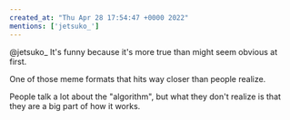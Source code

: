 ```yaml
---
created_at: "Thu Apr 28 17:54:47 +0000 2022"
mentions: ['jetsuko_']
---
```


@jetsuko_ It's funny because it's more true than might seem obvious at first.

One of those meme formats that hits way closer than people realize.

People talk a lot about the "algorithm", but what they don't realize is that they are a big part of how it works.